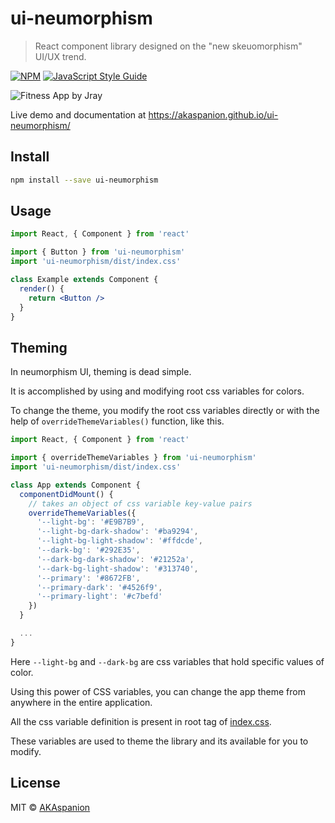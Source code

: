 # ui-neumorphism

> React component library designed on the "new skeuomorphism" UI/UX trend.

[![NPM](https://img.shields.io/npm/v/ui-neumorphism.svg)](https://www.npmjs.com/package/ui-neumorphism) [![JavaScript Style Guide](https://img.shields.io/badge/code_style-standard-brightgreen.svg)](https://standardjs.com)

![Fitness App by Jray](https://firebasestorage.googleapis.com/v0/b/spanion-portfolio.appspot.com/o/fitness--theme.jpg?alt=media&token=df27927a-bfcf-4b54-85e7-bde8a72d3947)

Live demo and documentation at https://akaspanion.github.io/ui-neumorphism/

## Install

```bash
npm install --save ui-neumorphism
```

## Usage

```jsx
import React, { Component } from 'react'

import { Button } from 'ui-neumorphism'
import 'ui-neumorphism/dist/index.css'

class Example extends Component {
  render() {
    return <Button />
  }
}
```

## Theming

In neumorphism UI, theming is dead simple.

It is accomplished by using and modifying root css variables for colors.

To change the theme, you modify the root css variables directly or with the help of `overrideThemeVariables()` function, like this.

```javascript
import React, { Component } from 'react'

import { overrideThemeVariables } from 'ui-neumorphism'
import 'ui-neumorphism/dist/index.css'

class App extends Component {
  componentDidMount() {
    // takes an object of css variable key-value pairs
    overrideThemeVariables({
      '--light-bg': '#E9B7B9',
      '--light-bg-dark-shadow': '#ba9294',
      '--light-bg-light-shadow': '#ffdcde',
      '--dark-bg': '#292E35',
      '--dark-bg-dark-shadow': '#21252a',
      '--dark-bg-light-shadow': '#313740',
      '--primary': '#8672FB',
      '--primary-dark': '#4526f9',
      '--primary-light': '#c7befd'
    })
  }

  ...
}
```

Here `--light-bg` and `--dark-bg` are css variables that hold specific values of color.

Using this power of CSS variables, you can change the app theme from anywhere in the entire application.

All the css variable definition is present in root tag of [index.css](/src/components/styles.css).

These variables are used to theme the library and its available for you to modify.

## License

MIT © [AKAspanion](https://github.com/AKAspanion)
